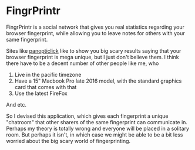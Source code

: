 # FingrPrintr

FingrPrintr is a social network that gives you real statistics regarding your browser fingerprint, while allowing you to leave notes for others with your same fingerprint.

Sites like [panopticlick](https://panopticlick.eff.org/results?aat=1#fingerprintTable) like to show you big scary results saying that your browser fingerprint is mega unique, but I just don't believe them. I think there have to be a decent number of other people like me, who

 1) Live in the pacific timezone
 2) Have a 15" Macbook Pro late 2016 model, with the standard graphics card that comes with that
 3) Use the latest FireFox

And etc.

So I devised this application, which gives each fingerprint a unique "chatroom" that other sharers of the same fingerprint can communicate in. Perhaps my theory is totally wrong and everyone will be placed in a solitary room. But perhaps it isn't, in which case we might be able to be a bit less worried about the big scary world of fingerprinting.